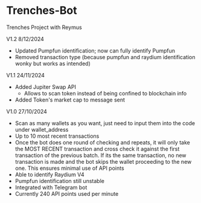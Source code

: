 # Trenches-Bot
Trenches Project with Reymus

V1.2   8/12/2024
- Updated Pumpfun identification; now can fully identify Pumpfun
- Removed transaction type (because pumpfun and raydium identification wonky but works as intended)

V1.1   24/11/2024
- Added Jupiter Swap API
    - Allows to scan token instead of being confined to blockchain info
- Added Token's market cap to message sent

V1.0   27/10/2024
- Scan as many wallets as you want, just need to input them into the code under wallet_address
- Up to 10 most recent transactions
- Once the bot does one round of checking and repeats, it will only take the MOST RECENT transaction and cross check it against the first transaction of the previous batch. If its the same transaction, no new transaction is made and the bot skips the wallet proceeding to the new one. This ensures minimal use of API points
- Able to identify Raydium V4
- Pumpfun identification still unstable
- Integrated with Telegram bot
- Currently 240 API points used per minute
